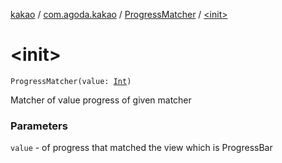 [kakao](../../index.md) / [com.agoda.kakao](../index.md) / [ProgressMatcher](index.md) / [&lt;init&gt;](./-init-.md)

# &lt;init&gt;

`ProgressMatcher(value: `[`Int`](https://kotlinlang.org/api/latest/jvm/stdlib/kotlin/-int/index.html)`)`

Matcher of value progress of given matcher

### Parameters

`value` - of progress that matched the view which is ProgressBar